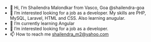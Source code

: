 - 👋 Hi, I’m Shailendra Malondkar from Vasco, Goa @shailendra-goa
- 👀 I’m interested looking for a job as a developer. My skills are PHP, MySQL, Laravel, HTML and CSS. Also learning anugular.
- 🌱 I’m currently learning Angular
- 💞️ I’m interested looking for a job as a developer.
- 📫 How to reach me shailendra_m2@yahoo.com

<!---
shailendra-goa/shailendra-goa is a ✨ special ✨ repository because its `README.md` (this file) appears on your GitHub profile.
You can click the Preview link to take a look at your changes.
--->
